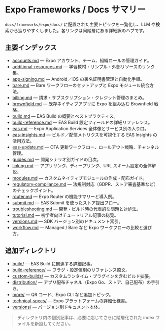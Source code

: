 # Expo Frameworks / Docs サマリー

`docs/frameworks/expo/docs/` に配置された主要トピックを一覧化し、LLM や検索から辿りやすくしました。各リンクは同階層にある詳細訳のハブです。

## 主要インデックス
- [accounts.md](./docs/accounts.md) — Expo アカウント、チーム、組織ロールの管理ガイド。
- [additional-resources.md](./docs/additional-resources.md) — 学習教材・サンプル・外部リソースのリンク集。
- [app-signing.md](./docs/app-signing.md) — Android／iOS の署名証明書管理と自動化手順。
- [bare.md](./docs/bare.md) — Bare ワークフローのセットアップと Expo モジュール統合方法。
- [billing.md](./docs/billing.md) — 請求・サブスクリプション・クレジット管理のまとめ。
- [brownfield.md](./docs/brownfield.md) — 既存ネイティブアプリに Expo を組み込む Brownfield 戦略。
- [build.md](./docs/build.md) — EAS Build の概要とベストプラクティス。
- [build-reference.md](./docs/build-reference.md) — EAS Build 設定フィールドの詳細リファレンス。
- [eas.md](./docs/eas.md) — Expo Application Services 全体像とサービス別の入り口。
- [eas-insights.md](./docs/eas-insights.md) — ビルド／配信メトリクスを可視化する EAS Insights の活用方法。
- [eas-update.md](./docs/eas-update.md) — OTA 更新ワークフロー、ロールアウト戦略、チャンネル管理。
- [guides.md](./docs/guides.md) — 開発シナリオ別ガイドの目次。
- [linking.md](./docs/linking.md) — アプリリンク、ディープリンク、URL スキーム設定の全体解説。
- [modules.md](./docs/modules.md) — カスタムネイティブモジュールの作成・配布ガイド。
- [regulatory-compliance.md](./docs/regulatory-compliance.md) — 法規制対応（GDPR、ストア審査基準など）のチェックポイント。
- [router.md](./docs/router.md) — Expo Router の機能サマリーと導入例。
- [submit.md](./docs/submit.md) — EAS Submit を使ったストア提出フロー。
- [troubleshooting.md](./docs/troubleshooting.md) — 開発・ビルド時の代表的な問題と対処法。
- [tutorial.md](./docs/tutorial.md) — 初学者向けチュートリアル記事の総覧。
- [versions.md](./docs/versions.md) — SDK バージョン別のドキュメント索引。
- [workflow.md](./docs/workflow.md) — Managed / Bare など Expo ワークフローの比較と選び方。

## 追加ディレクトリ
- [build/](./docs/build/) — EAS Build に関連する詳細記事。
- [build-reference/](./docs/build-reference/) — フラグ・設定値別のリファレンス原文。
- [custom-builds/](./docs/custom-builds/) — カスタムランタイム・プラグインを含むビルド拡張。
- [distribution/](./docs/distribution/) — アプリ配布チャネル（Expo Go、ストア、自己配布）の手引き。
- [more/](./docs/more/) — QR コード、Expo CLI など追加トピック。
- [technical-specs/](./docs/technical-specs/) — Expo プラットフォームの詳細仕様書。
- [versions/](./docs/versions/) — バージョン別ドキュメント本体。

> ディレクトリ内の個別記事は、必要に応じてさらに階層化された index ファイルを新設してください。
